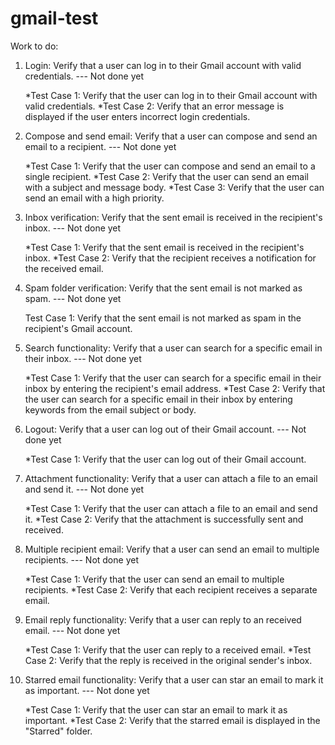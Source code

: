# gmail-test

Work to do:

1. Login: Verify that a user can log in to their Gmail account with valid credentials.   --- Not done yet

    *Test Case 1: Verify that the user can log in to their Gmail account with valid credentials.
    *Test Case 2: Verify that an error message is displayed if the user enters incorrect login credentials.
    
2. Compose and send email: Verify that a user can compose and send an email to a recipient.   --- Not done yet

    *Test Case 1: Verify that the user can compose and send an email to a single recipient.
    *Test Case 2: Verify that the user can send an email with a subject and message body.
    *Test Case 3: Verify that the user can send an email with a high priority.
    
3. Inbox verification: Verify that the sent email is received in the recipient's inbox.   --- Not done yet

    *Test Case 1: Verify that the sent email is received in the recipient's inbox.
    *Test Case 2: Verify that the recipient receives a notification for the received email.
    
4. Spam folder verification: Verify that the sent email is not marked as spam.    --- Not done yet

    Test Case 1: Verify that the sent email is not marked as spam in the recipient's Gmail account.
    
5. Search functionality: Verify that a user can search for a specific email in their inbox.   --- Not done yet

    *Test Case 1: Verify that the user can search for a specific email in their inbox by entering the recipient's email address.
    *Test Case 2: Verify that the user can search for a specific email in their inbox by entering keywords from the email subject or body.
    
6. Logout: Verify that a user can log out of their Gmail account.   --- Not done yet

    *Test Case 1: Verify that the user can log out of their Gmail account.
    
7. Attachment functionality: Verify that a user can attach a file to an email and send it.    --- Not done yet

    *Test Case 1: Verify that the user can attach a file to an email and send it.
    *Test Case 2: Verify that the attachment is successfully sent and received.
    
8. Multiple recipient email: Verify that a user can send an email to multiple recipients.   --- Not done yet

    *Test Case 1: Verify that the user can send an email to multiple recipients.
    *Test Case 2: Verify that each recipient receives a separate email.
    
9. Email reply functionality: Verify that a user can reply to an received email.    --- Not done yet

    *Test Case 1: Verify that the user can reply to a received email.
    *Test Case 2: Verify that the reply is received in the original sender's inbox.
    
10. Starred email functionality: Verify that a user can star an email to mark it as important.    --- Not done yet

    *Test Case 1: Verify that the user can star an email to mark it as important.
    *Test Case 2: Verify that the starred email is displayed in the "Starred" folder.
